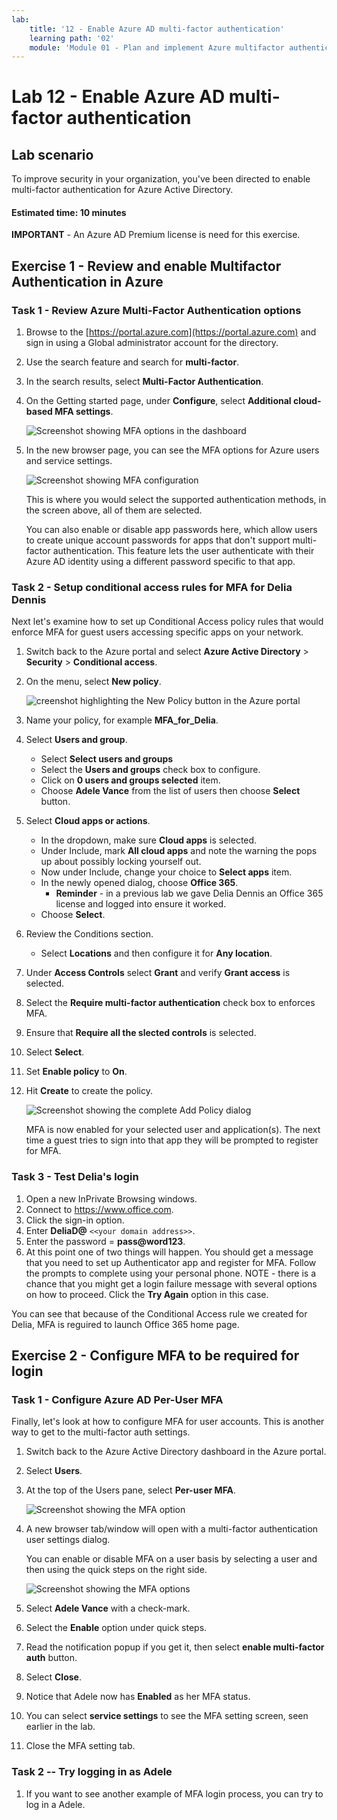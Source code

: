 ```yaml
---
lab:
    title: '12 - Enable Azure AD multi-factor authentication'
    learning path: '02'
    module: 'Module 01 - Plan and implement Azure multifactor authentication'
---
```


# Lab 12 - Enable Azure AD multi-factor authentication

## Lab scenario

To improve security in your organization, you've been directed to enable multi-factor authentication for Azure Active Directory.

#### Estimated time: 10 minutes

**IMPORTANT** - An Azure AD Premium license is need for this exercise.

## Exercise 1 - Review and enable Multifactor Authentication in Azure

### Task 1 - Review Azure Multi-Factor Authentication options

1. Browse to the [https://portal.azure.com](https://portal.azure.com) and sign in using a Global administrator account for the directory.

2. Use the search feature and search for **multi-factor**.

3. In the search results, select **Multi-Factor Authentication**.

4. On the Getting started page, under **Configure**, select **Additional cloud-based MFA settings**.

    ![Screenshot showing MFA options in the dashboard](./media/lp2-mod1-set-additional-mfa-settings.png)

5. In the new browser page, you can see the MFA options for Azure users and service settings.

    ![Screenshot showing MFA configuration](./media/lp2-mod1-mfa-settings.png)

    This is where you would select the supported authentication methods, in the screen above, all of them are selected.

    You can also enable or disable app passwords here, which allow users to create unique account passwords for apps that don't support multi-factor authentication. This feature lets the user authenticate with their Azure AD identity using a different password specific to that app.

### Task 2 - Setup conditional access rules for MFA for Delia Dennis

Next let's examine how to set up Conditional Access policy rules that would enforce MFA for guest users accessing specific apps on your network.

1. Switch back to the Azure portal and select **Azure Active Directory** > **Security** > **Conditional access**.

2. On the menu, select **New policy**.

    ![creenshot highlighting the New Policy button in the Azure portal](./media/lp2-mod1-azure-ad-conditional-access-policy.png)

3. Name your policy, for example **MFA_for_Delia**.

4. Select **Users and group**.

    - Select **Select users and groups**  
    - Select the **Users and groups** check box to configure.
    - Click on **0 users and groups selected** item.
    - Choose **Adele Vance** from the list of users then choose **Select** button.

5. Select **Cloud apps or actions**.

    - In the dropdown, make sure **Cloud apps** is selected.
    - Under Include, mark **All cloud apps** and note the warning the pops up about possibly locking yourself out. 
    - Now under Include, change your choice to **Select apps** item.
    - In the newly opened dialog, choose **Office 365**.
        - **Reminder** - in a previous lab we gave Delia Dennis an Office 365 license and logged into ensure it worked.
    - Choose **Select**.

6. Review the Conditions section.

    - Select **Locations** and then configure it for **Any location**.

7. Under **Access Controls** select **Grant** and verify **Grant access** is selected.

8. Select the **Require multi-factor authentication** check box to enforces MFA.

9. Ensure that **Require all the slected controls** is selected.

10. Select **Select**.

11. Set **Enable policy** to **On**.

12. Hit **Create** to create the policy.

    ![Screenshot showing the complete Add Policy dialog](./media/lp2-mod1-conditional-access-new-policy-complete.png)

    MFA is now enabled for your selected user and application(s). The next time a guest tries to sign into that app they will be prompted to register for MFA.

### Task 3 - Test Delia's login

1. Open a new InPrivate Browsing windows.
2. Connect to https://www.office.com.
3. Click the sign-in option.
4. Enter **DeliaD@** `<<your domain address>>`.
5. Enter the password = **pass@word123**.
6. At this point one of two things will happen.  You should get a message that you need to set up Authenticator app and register for MFA.  Follow the prompts to complete using your personal phone.  NOTE - there is a chance that you might get a login failure message with several options on how to proceed.  Click the **Try Again** option in this case.

You can see that because of the Conditional Access rule we created for Delia, MFA is reguired to launch Office 365 home page.

## Exercise 2 - Configure MFA to be required for login

### Task 1 - Configure Azure AD Per-User MFA

Finally, let's look at how to configure MFA for user accounts. This is another way to get to the multi-factor auth settings.

1. Switch back to the Azure Active Directory dashboard in the Azure portal.

2. Select **Users**.

3. At the top of the Users pane, select **Per-user MFA**.

    ![Screenshot showing the MFA option](./media/lp2-mod1-users-mfa.png)

4. A new browser tab/window will open with a multi-factor authentication user settings dialog.

    You can enable or disable MFA on a user basis by selecting a user and then using the quick steps on the right side.

    ![Screenshot showing the MFA options](./media/lp2-mod1-mfa-service-settings-and-users.png)

5. Select **Adele Vance** with a check-mark.
6. Select the **Enable** option under quick steps.
7. Read the notification popup if you get it, then select **enable multi-factor auth** button.
8. Select **Close**.
9. Notice that Adele now has **Enabled** as her MFA status.
10. You can select **service settings** to see the MFA setting screen, seen earlier in the lab.
11. Close the MFA setting tab.

### Task 2 -- Try logging in as Adele

1. If you want to see another example of MFA login process, you can try to log in a Adele.
